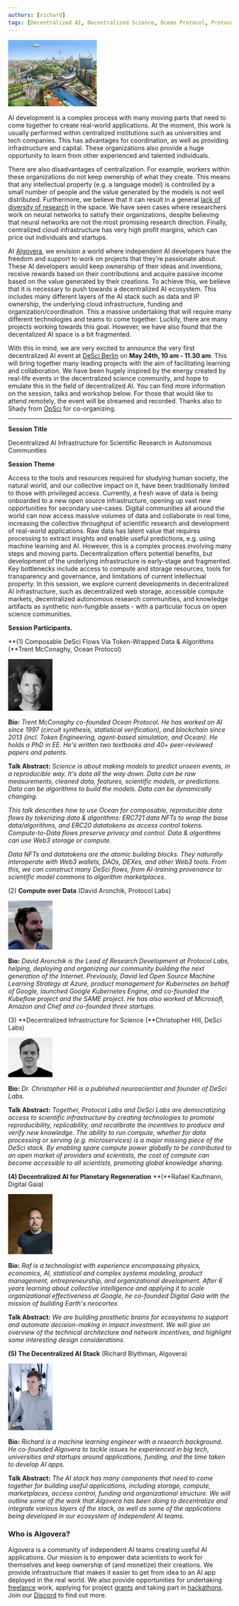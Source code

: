 ```yaml
---
authors: [richard]
tags: [Decentralized AI, Decentralized Science, Ocean Protocol, Protocol Labs, DeSci Labs, Digital Gaia]
--- 
```


<img src="solarpunk-berlin.jpg" alt="drawing" width="200"/>


AI development is a complex process with many moving parts that need to come together to create real-world applications. At the moment, this work is usually performed within centralized institutions such as universities and tech companies. This has advantages for coordination, as well as providing infrastructure and capital. These organizations also provide a huge opportunity to learn from other experienced and talented individuals. 

There are also disadvantages of centralization. For example, workers within these organizations do not keep ownership of what they create. This means that any intellectual property (e.g. a language model) is controlled by a small number of people and the value generated by the models is not well distributed. Furthermore, we believe that it can result in a general [lack of diversity of research](https://twitter.com/richardblythman/status/1525858007044788224) in the space. We have seen cases where researchers work on neural networks to satisfy their organizations, despite believing that neural networks are not the most promising research direction. Finally, centralized cloud infrastructure has very high profit margins, which can price out individuals and startups.

At [Algovera](https://www.algovera.ai/), we envision a world where independent AI developers have the freedom and support to work on projects that they’re passionate about. These AI developers would keep ownership of their ideas and inventions, receive rewards based on their contributions and acquire passive income based on the value generated by their creations. To achieve this, we believe that it is necessary to push towards a decentralized AI ecosystem. This includes many different layers of the AI stack such as data and IP ownership, the underlying cloud infrastructure, funding and organization/coordination. This a massive undertaking that will require many different technologies and teams to come together. Luckily, there are many projects working towards this goal. However, we have also found that the decentalized AI space is a bit fragmented.

With this in mind, we are very excited to announce the very first decentralized AI event at [DeSci Berlin](https://www.desci.berlin/) on **May 24th, 10 am - 11.30 am**. This will bring together many leading projects with the aim of facilitating learning and collaboration. We have been hugely inspired by the energy created by real-life events in the decentralized science community, and hope to emulate this in the field of decentralized AI. You can find more information on the session, talks and workshop below. For those that would like to attend remotely, the event will be streamed and recorded. Thanks also to Shady from [OpSci](https://opsci.io/) for co-organizing. 

---

**Session Title**

Decentralized AI Infrastructure for Scientific Research in Autonomous Communities

**Session Theme**

Access to the tools and resources required for studying human society, the natural world, and our collective impact on it, have been traditionally limited to those with privileged access. Currently, a fresh wave of data is being onboarded to a new open source infrastructure, opening up vast new opportunities for secondary use-cases. Digital communities all around the world can now access massive volumes of data and collaborate in real time, increasing the collective throughput of scientific research and development of real-world applications. Raw data has latent value that requires processing to extract insights and enable useful predictions, e.g. using machine learning and AI. However, this is a complex process involving many steps and moving parts. Decentralization offers potential benefits, but development of the underlying infrastructure is early-stage and fragmented. Key bottlenecks include access to compute and storage resources, tools for transparency and governance, and limitations of current intellectual property. In this session, we explore current developments in decentralized AI infrastructure, such as decentralized web storage, accessible compute markets, decentralized autonomous research communities, and knowledge artifacts as synthetic non-fungible assets - with a particular focus on open science communities.

**Session Participants.**

**(1) Composable DeSci Flows Via Token-Wrapped Data & Algorithms (**Trent McConaghy, Ocean Protocol)

<img src="trent.png" alt="drawing" width="100"/>

**Bio:** *Trent McConaghy co-founded Ocean Protocol. He has worked on AI since 1997 (circuit synthesis, statistical verification), and blockchain since 2013 (incl. Token Engineering, agent-based simulation, and Ocean). He holds a PhD in EE. He's written two textbooks and 40+ peer-reviewed papers and patents.*

**Talk Abstract:** *Science is about making models to predict unseen events, in a reproducible way. It's data all the way down. Data can be raw measurements, cleaned data, features, scientific models, or predictions. Data can be algorithms to build the models. Data can be dynamically changing.*

*This talk describes how to use Ocean for composable, reproducible data flows by tokenizing data & algorithms: ERC721 data NFTs to wrap the base data/algorithms, and ERC20 datatokens as access control tokens. Compute-to-Data flows preserve privacy and control. Data & algorithms can use Web3 storage or compute.*

*Data NFTs and datatokens are the atomic building blocks. They naturally interoperate with Web3 wallets, DAOs, DEXes, and other Web3 tools. From this, we can construct many DeSci flows, from AI-training provenance to scientific model commons to algorithm marketplaces.*

(2) **Compute over Data** (David Aronchik, Protocol Labs)

<img src="david.png" alt="drawing" width="100"/>

**Bio:** *David Aronchik is the Lead of Research Development at Protocol Labs, helping, deploying and organizing our community building the next generation of the Internet. Previously, David led Open Source Machine Learning Strategy at Azure, product management for Kubernetes on behalf of Google, launched Google Kubernetes Engine, and co-founded the Kubeflow project and the SAME project. He has also worked at Microsoft, Amazon and Chef and co-founded three startups.*

(3) **Decentralized Infrastructure for Science (**Christopher Hill, DeSci Labs)

<img src="chris.png" alt="drawing" width="100"/>

**Bio:** *Dr. Christopher Hill is a published neuroscientist and founder of DeSci Labs.*

**Talk Abstract:** *Together, Protocol Labs and DeSci Labs are democratizing access to scientific infrastructure by creating technologies to promote reproducibility, replicability, and recalibrate the incentives to produce and verify new knowledge. The ability to run compute, whether for data processing or serving (e.g. microservices) is a major missing piece of the DeSci stack. By enabling spare compute power globally to be contributed to an open market of providers and scientists, the cost of compute can become accessible to all scientists, promoting global knowledge sharing.*

**(4) Decentralized AI for Planetary Regeneration** **(**Rafael Kaufmann, Digital Gaia)

<img src="rafael.png" alt="drawing" width="100"/>

**Bio:** *Raf is a technologist with experience encompassing physics, economics, AI, statistical and complex systems modeling, product management, entrepreneurship, and organizational development. After 6 years learning about collective intelligence and applying it to scale organizational effectiveness at Google, he co-founded Digital Gaia with the mission of building Earth's neocortex.*

**Talk Abstract:** *We are building prosthetic brains for ecosystems to support and automate decision-making in impact investment. We will give an overview of the technical architecture and network incentives, and highlight some interesting design considerations.*


**(5) The Decentralized AI Stack** (Richard Blythman, Algovera)

<img src="richard.png" alt="drawing" width="100"/>

**Bio:** *Richard is a machine learning engineer with a research background. He co-founded Algovera to tackle issues he experienced in big tech, universities and startups around applications, funding, and the time taken to develop AI apps.*

**Talk Abstract:** *The AI stack has many components that need to come together for building useful applications, including storage, compute, marketplaces, access control, funding and organizational structure. We will outline some of the work that Algovera has been doing to decentralize and integrate various layers of the stack, as well as some of the applications being developed in our ecosystem of independent AI teams.*


### Who is Algovera?

Algovera is a community of independent AI teams creating useful AI applications. Our mission is to empower data scientists to work for themselves and keep ownership of (and monetize) their creations. We provide infrastructure that makes it easier to get from idea to an AI app deployed in the real world. We also provide opportunities for undertaking [freelance](https://docs.algovera.ai/blog/2022/01/24/Announcing%20Algovera%E2%80%99s%20Partnership%20with%20nCight%20to%20develop%20a%20medical%20image%20classification%20algorithm) work, applying for project [grants](https://docs.algovera.ai/blog/2021/12/23/Introducing%20Algovera%20AI%20x%20Web3%20Grants) and taking part in [hackathons](https://mirror.xyz/0x8b2622EEA6ca1cD84423a63DD551bAC913BAc932/Lk1S-PD3eEfxttwYFrD4yOZNmidZJzMY1kQpYEewv7Q). Join our [Discord](https://discord.com/invite/e65RuHSDS5) to find out more. 